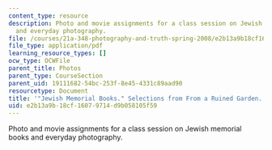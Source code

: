 ```yaml
---
content_type: resource
description: Photo and movie assignments for a class session on Jewish memorial books
  and everyday photography.
file: /courses/21a-348-photography-and-truth-spring-2008/e2b13a9b18cf16079714d9b058105f59_MIT21A_348S08_memorials.pdf
file_type: application/pdf
learning_resource_types: []
ocw_type: OCWFile
parent_title: Photos
parent_type: CourseSection
parent_uid: 19111682-54bc-253f-8e45-4331c89aad90
resourcetype: Document
title: '"Jewish Memorial Books." Selections from From a Ruined Garden.'
uid: e2b13a9b-18cf-1607-9714-d9b058105f59
---
```

Photo and movie assignments for a class session on Jewish memorial books and everyday photography.

